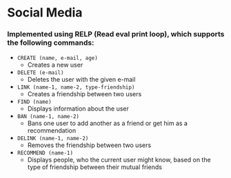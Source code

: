 # Social Media 

### Implemented using RELP (Read eval print loop), which supports the following commands:

- `CREATE (name, e-mail, age)`
    - Creates a new user
- `DELETE (e-mail)`
    - Deletes the user with the given e-mail
- `LINK (name-1, name-2, type-friendship)`
    - Creates a friendship between two users
- `FIND (name)`
    - Displays information about the user
- `BAN (name-1, name-2)`
    - Bans one user to add another as a friend or get him as a recommendation
- `DELINK (name-1, name-2)`
    - Removes the friendship between two users
- `RECOMMEND (name-1)`
    - Displays people, who the current user might know, based on the type of friendship between their mutual friends

